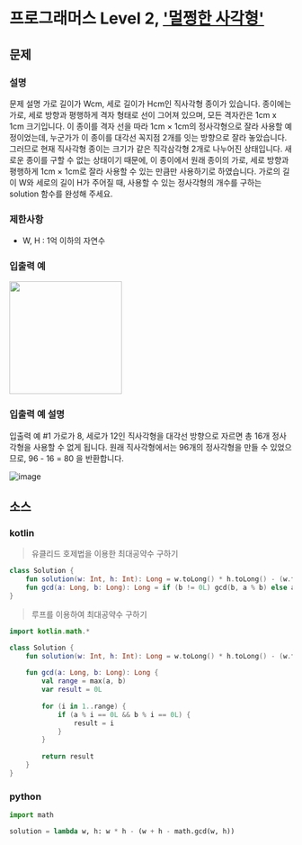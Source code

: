# 프로그래머스 Level 2, ['멀쩡한 사각형'](https://programmers.co.kr/learn/courses/30/lessons/62048)

## 문제

### 설명

문제 설명
가로 길이가 Wcm, 세로 길이가 Hcm인 직사각형 종이가 있습니다. 종이에는 가로, 세로 방향과 평행하게 격자 형태로 선이 그어져 있으며, 모든 격자칸은 1cm x 1cm 크기입니다. 이 종이를 격자 선을 따라 1cm × 1cm의 정사각형으로 잘라 사용할 예정이었는데, 누군가가 이 종이를 대각선 꼭지점 2개를 잇는 방향으로 잘라 놓았습니다. 그러므로 현재 직사각형 종이는 크기가 같은 직각삼각형 2개로 나누어진 상태입니다. 새로운 종이를 구할 수 없는 상태이기 때문에, 이 종이에서 원래 종이의 가로, 세로 방향과 평행하게 1cm × 1cm로 잘라 사용할 수 있는 만큼만 사용하기로 하였습니다.
가로의 길이 W와 세로의 길이 H가 주어질 때, 사용할 수 있는 정사각형의 개수를 구하는 solution 함수를 완성해 주세요.

### 제한사항

- W, H : 1억 이하의 자연수

### 입출력 예

<p align = 'left'>
<img width = '200' src = 'https://user-images.githubusercontent.com/39554623/138556430-e974631a-e374-4e9e-a973-5fa8bb216416.png'>
</p>

### 입출력 예 설명

입출력 예 #1
가로가 8, 세로가 12인 직사각형을 대각선 방향으로 자르면 총 16개 정사각형을 사용할 수 없게 됩니다. 원래 직사각형에서는 96개의 정사각형을 만들 수 있었으므로, 96 - 16 = 80 을 반환합니다.

![image](https://user-images.githubusercontent.com/39554623/138556461-6dd62125-375d-4101-a703-c29163660c69.png)

## 소스

### kotlin

> 유클리드 호제법을 이용한 최대공약수 구하기

```kotlin
class Solution {
    fun solution(w: Int, h: Int): Long = w.toLong() * h.toLong() - (w.toLong() + h.toLong() - gcd(w.toLong(), h.toLong()))
    fun gcd(a: Long, b: Long): Long = if (b != 0L) gcd(b, a % b) else a
}
```

> 루프를 이용하여 최대공약수 구하기

```kotlin
import kotlin.math.*

class Solution {
    fun solution(w: Int, h: Int): Long = w.toLong() * h.toLong() - (w.toLong() + h.toLong() - gcd(w.toLong(), h.toLong()))
    
    fun gcd(a: Long, b: Long): Long {
        val range = max(a, b)
        var result = 0L
        
        for (i in 1..range) {
            if (a % i == 0L && b % i == 0L) {
                result = i
            }
        }
        
        return result
    }
}
```

### python

```python
import math

solution = lambda w, h: w * h - (w + h - math.gcd(w, h))
```
